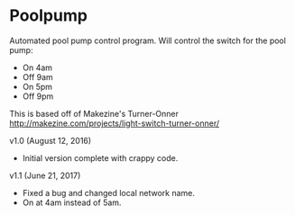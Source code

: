 # Poolpump

Automated pool pump control program. Will control the switch for the pool pump:

- On 4am
- Off 9am
- On 5pm
- Off 9pm

This is based off of Makezine's Turner-Onner http://makezine.com/projects/light-switch-turner-onner/

v1.0 (August 12, 2016)
- Initial version complete with crappy code.

v1.1 (June 21, 2017)
- Fixed a bug and changed local network name.
- On at 4am instead of 5am.
